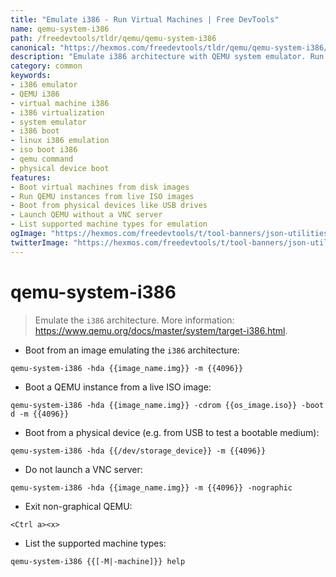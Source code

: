 ```yaml
---
title: "Emulate i386 - Run Virtual Machines | Free DevTools"
name: qemu-system-i386
path: /freedevtools/tldr/qemu/qemu-system-i386
canonical: "https://hexmos.com/freedevtools/tldr/qemu/qemu-system-i386/"
description: "Emulate i386 architecture with QEMU system emulator. Run virtual machines, boot from ISO images, and test bootable media efficiently. Free online tool, no registration required."
category: common
keywords:
- i386 emulator
- QEMU i386
- virtual machine i386
- i386 virtualization
- system emulator
- i386 boot
- linux i386 emulation
- iso boot i386
- qemu command
- physical device boot
features:
- Boot virtual machines from disk images
- Run QEMU instances from live ISO images
- Boot from physical devices like USB drives
- Launch QEMU without a VNC server
- List supported machine types for emulation
ogImage: "https://hexmos.com/freedevtools/t/tool-banners/json-utilities-banner.png"
twitterImage: "https://hexmos.com/freedevtools/t/tool-banners/json-utilities-banner.png"
---
```


# qemu-system-i386

> Emulate the `i386` architecture.
> More information: <https://www.qemu.org/docs/master/system/target-i386.html>.

- Boot from an image emulating the `i386` architecture:

`qemu-system-i386 -hda {{image_name.img}} -m {{4096}}`

- Boot a QEMU instance from a live ISO image:

`qemu-system-i386 -hda {{image_name.img}} -cdrom {{os_image.iso}} -boot d -m {{4096}}`

- Boot from a physical device (e.g. from USB to test a bootable medium):

`qemu-system-i386 -hda {{/dev/storage_device}} -m {{4096}}`

- Do not launch a VNC server:

`qemu-system-i386 -hda {{image_name.img}} -m {{4096}} -nographic`

- Exit non-graphical QEMU:

`<Ctrl a><x>`

- List the supported machine types:

`qemu-system-i386 {{[-M|-machine]}} help`
